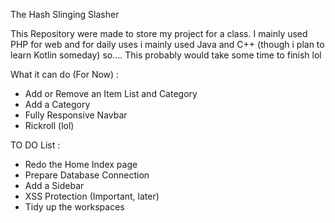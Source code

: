 The Hash Slinging Slasher


This Repository were made to store my project for a class. I mainly used PHP for web and for daily uses i mainly used Java and C++ (though i plan to learn Kotlin someday) so.... This probably would take some time to finish lol

What it can do (For Now) :
* Add or Remove an Item List and Category
* Add a Category
* Fully Responsive Navbar
* Rickroll (lol)


TO DO List :
* Redo the Home Index page
* Prepare Database Connection 
* Add a Sidebar
* XSS Protection (Important, later)
* Tidy up the workspaces
